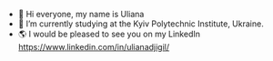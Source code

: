 
- 👋 Hi everyone, my name is Uliana
- 🌱 I’m currently studying at the Kyiv Polytechnic Institute, Ukraine.
- 🌎 I would be pleased to see you on my LinkedIn 
 https://www.linkedin.com/in/ulianadjigil/

